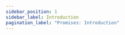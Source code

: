 ```yaml
---
sidebar_position: 1
sidebar_label: Introduction
pagination_label: "Promises: Introduction"
---
```


<!-- TODO -->